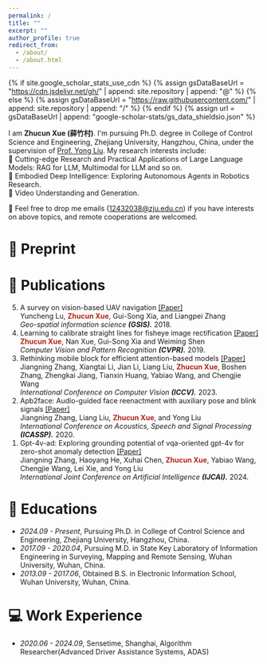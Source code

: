 ```yaml
---
permalink: /
title: ""
excerpt: ""
author_profile: true
redirect_from: 
  - /about/
  - /about.html
---
```


{% if site.google_scholar_stats_use_cdn %}
{% assign gsDataBaseUrl = "https://cdn.jsdelivr.net/gh/" | append: site.repository | append: "@" %}
{% else %}
{% assign gsDataBaseUrl = "https://raw.githubusercontent.com/" | append: site.repository | append: "/" %}
{% endif %}
{% assign url = gsDataBaseUrl | append: "google-scholar-stats/gs_data_shieldsio.json" %}

<span class='anchor' id='about-me'></span>


<!--
### Hi there 👋
**zhangzjn/zhangzjn** is a ✨ _special_ ✨ repository because its `README.md` (this file) appears on your GitHub profile.

Here are some ideas to get you started:

- 🔭 I’m currently working on ...
- 🌱 I’m currently learning ...
- 👯 I’m looking to collaborate on ...
- 🤔 I’m looking for help with ...
- 💬 Ask me about ...
- 📫 How to reach me: ...
- 😄 Pronouns: ...
- ⚡ Fun fact: ...

https://www.emojiall.com/zh-hans/all-cate
-->


I am <strong>Zhucun Xue (薛竹村)</strong>. I'm pursuing Ph.D. degree in College of Control Science and Engineering, Zhejiang University, Hangzhou, China, under the supervision of [Prof. Yong Liu](https://april.zju.edu.cn/our-team). My research interests include:<br>
🌱 Cutting-edge Research and Practical Applications of Large Language Models: RAG for LLM, Multimodal for LLM and so on.<br>
🌱 Embodied Deep Intelligence: Exploring Autonomous Agents in Robotics Research. <br>
🌱 Video Understanding and Generation. 

💬 Feel free to drop me emails (12432038@zju.edu.cn) if you have interests on above topics, and remote cooperations are welcomed.<br>

# 📝 Preprint 

# 📝 Publications
<ol reversed>
  <li id="2025-5"> 
    A survey on vision-based UAV navigation <a href="https://www.tandfonline.com/doi/full/10.1080/10095020.2017.1420509">[Paper]</a><br> 
    Yuncheng Lu, <span style="color:#b02418; font-weight:bold;">Zhucun Xue</span>, Gui-Song Xia, and Liangpei Zhang<br>
    <i>Geo-spatial information science <strong>(GSIS).</strong></i> 2018.
  </li>
  <li id="2025-4"> 
    Learning to calibrate straight lines for fisheye image rectification <a href="https://openaccess.thecvf.com/content_CVPR_2019/papers/Xue_Learning_to_Calibrate_Straight_Lines_for_Fisheye_Image_Rectification_CVPR_2019_paper.pdf">[Paper]</a><br> 
    <span style="color:#b02418; font-weight:bold;">Zhucun Xue</span>, Nan Xue, Gui-Song Xia and Weiming Shen<br>
    <i>Computer Vision and Pattern Recognition <strong>(CVPR).</strong></i> 2019.
  </li>
  <li id="2025-3"> 
    Rethinking mobile block for efficient attention-based models <a href="https://arxiv.org/pdf/2301.01146">[Paper]</a><br> 
    Jiangning Zhang, Xiangtai Li, Jian Li, Liang Liu, <span style="color:#b02418; font-weight:bold;">Zhucun Xue</span>, Boshen Zhang, Zhengkai Jiang, Tianxin Huang, Yabiao Wang, and Chengjie Wang<br>
    <i> International Conference on Computer Vision <strong>(ICCV).</strong></i> 2023.
  </li>
  <li id="2025-2"> 
    Apb2face: Audio-guided face reenactment with auxiliary pose and blink signals <a href="https://arxiv.org/pdf/2004.14569">[Paper]</a><br> 
    Jiangning Zhang, Liang Liu, <span style="color:#b02418; font-weight:bold;">Zhucun Xue</span>, and Yong Liu<br>
    <i> International Conference on Acoustics, Speech and Signal Processing <strong>(ICASSP).</strong></i> 2020.
  </li>
  <li id="2025-1"> 
    Gpt-4v-ad: Exploring grounding potential of vqa-oriented gpt-4v for zero-shot anomaly detection <a href="https://arxiv.org/pdf/2311.02612">[Paper]</a><br> 
    Jiangning Zhang, Haoyang He, Xuhai Chen, <span style="color:#b02418; font-weight:bold;">Zhucun Xue</span>, Yabiao Wang, Chengjie Wang, Lei Xie, and Yong Liu<br>
    <i> International Joint Conference on Artificial Intelligence <strong>(IJCAI).</strong></i> 2024.
  </li>
</ol>


<!-- # 🎖 Honors and Awards
- *2021.10* Lorem ipsum dolor sit amet, consectetur adipiscing elit. Vivamus ornare aliquet ipsum, ac tempus justo dapibus sit amet. 
- *2021.09* Lorem ipsum dolor sit amet, consectetur adipiscing elit. Vivamus ornare aliquet ipsum, ac tempus justo dapibus sit amet.  -->

# 📖 Educations
- *2024.09 - Present*, Pursuing Ph.D. in College of Control Science and Engineering, Zhejiang University, Hangzhou, China. 
- *2017.09 - 2020.04*, Pursuing M.D. in State Key Laboratory of Information Engineering in Surveying, Mapping and Remote Sensing, Wuhan University, Wuhan, China.
- *2013.09 - 2017.06*, Obtained B.S. in Electronic Information School, Wuhan University, Wuhan, China.

<!-- # 💬 Invited Talks
- *2021.06*, Lorem ipsum dolor sit amet, consectetur adipiscing elit. Vivamus ornare aliquet ipsum, ac tempus justo dapibus sit amet. 
- *2021.03*, Lorem ipsum dolor sit amet, consectetur adipiscing elit. Vivamus ornare aliquet ipsum, ac tempus justo dapibus sit amet.  \| [\[video\]](https://github.com/) -->

# 💻 Work Experience
- *2020.06 - 2024.09*, Sensetime, Shanghai, Algorithm Researcher(Advanced Driver Assistance Systems, ADAS)

